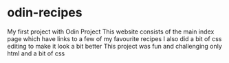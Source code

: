 # odin-recipes
My first project with Odin Project 
This website consists of the main index page which have links to a few of my favourite recipes
I also did a bit of css editing to make it look a bit better
This project was fun and challenging
only html and a bit of css